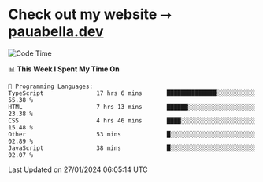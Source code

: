 # Check out my website ⭢ [pauabella.dev](https://pauabella.dev)

<!--START_SECTION:waka-->
![Code Time](http://img.shields.io/badge/Code%20Time-2%2C911%20hrs%2013%20mins-blue)

📊 **This Week I Spent My Time On** 

```text
💬 Programming Languages: 
TypeScript               17 hrs 6 mins       ██████████████░░░░░░░░░░░   55.38 % 
HTML                     7 hrs 13 mins       ██████░░░░░░░░░░░░░░░░░░░   23.38 % 
CSS                      4 hrs 46 mins       ████░░░░░░░░░░░░░░░░░░░░░   15.48 % 
Other                    53 mins             █░░░░░░░░░░░░░░░░░░░░░░░░   02.89 % 
JavaScript               38 mins             █░░░░░░░░░░░░░░░░░░░░░░░░   02.07 % 
```


 Last Updated on 27/01/2024 06:05:14 UTC
<!--END_SECTION:waka-->
